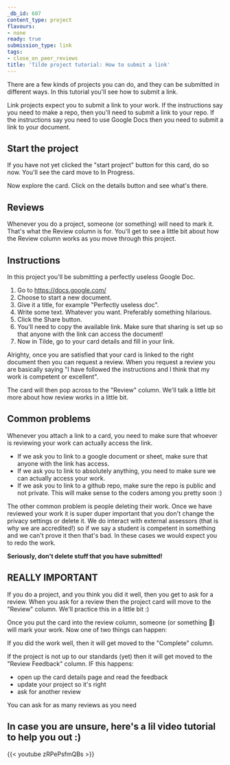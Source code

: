 ```yaml
---
_db_id: 607
content_type: project
flavours:
- none
ready: true
submission_type: link
tags:
- close_on_peer_reviews
title: 'Tilde project tutorial: How to submit a link'
---
```


There are a few kinds of projects you can do, and they can be submitted in different ways. In this tutorial you'll see how to submit a link.

Link projects expect you to submit a link to your work. If the instructions say you need to make a repo, then you'll need to submit a link to your repo. If the instructions say you need to use Google Docs then you need to submit a link to your document.

## Start the project

If you have not yet clicked the "start project" button for this card, do so now. You'll see the card move to In Progress.

Now explore the card. Click on the details button and see what's there.

## Reviews

Whenever you do a project, someone (or something) will need to mark it. That's what the Review column is for. You'll get to see a little bit about how the Review column works as you move through this project.

## Instructions

In this project you'll be submitting a perfectly useless Google Doc.

1. Go to https://docs.google.com/
2. Choose to start a new document.
3. Give it a title, for example "Perfectly useless doc".
4. Write some text. Whatever you want. Preferably something hilarious.
5. Click the Share button.
6. You'll need to copy the available link. Make sure that sharing is set up so that anyone with the link can access the document!
7. Now in Tilde, go to your card details and fill in your link.

Alrighty, once you are satisfied that your card is linked to the right document then you can request a review. When you request a review you are basically saying "I have followed the instructions and I think that my work is competent or excellent".

The card will then pop across to the "Review" column. We'll talk a little bit more about how review works in a little bit.

## Common problems

Whenever you attach a link to a card, you need to make sure that whoever is reviewing your work can actually access the link.

- If we ask you to link to a google document or sheet, make sure that anyone with the link has access.
- If we ask you to link to absolutely anything, you need to make sure we can actually access your work.
- If we ask you to link to a github repo, make sure the repo is public and not private. This will make sense to the coders among you pretty soon :)

The other common problem is people deleting their work. Once we have reviewed your work it is super duper important that you don't change the privacy settings or delete it. We do interact with external assessors (that is why we are accredited!) so if we say a student is competent in something and we can't prove it then that's bad. In these cases we would expect you to redo the work.

**Seriously, don't delete stuff that you have submitted!**


## REALLY IMPORTANT

If you do a project, and you think you did it well, then you get to ask for a review. When you ask for a review then the project card will move to the "Review" column. We'll practice this in a little bit :)

Once you put the card into the review column, someone (or something 🤖) will mark your work. Now one of two things can happen:

If you did the work well, then it will get moved to the "Complete" column.

If the project is not up to our standards (yet) then it will get moved to the "Review Feedback" column. IF this happens:
- open up the card details page and read the feedback
- update your project so it's right
- ask for another review

You can ask for as many reviews as you need


## In case you are unsure, here's a lil video tutorial to help you out :)

{{< youtube zRPePsfmQBs >}}